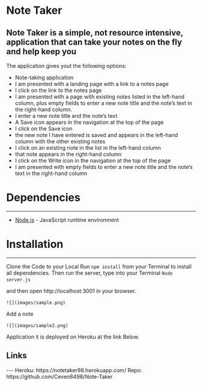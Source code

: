 # Note Taker 
Note Taker is a simple, not resource intensive, application that can take your notes on the fly and help keep you 
 ---

The application gives yout the following options:
* Note-taking application
* I am presented with a landing page with a link to a notes page
* I click on the link to the notes page
* I am presented with a page with existing notes listed in the left-hand column, plus empty fields to enter a new note title and the note’s text in the right-hand column.
* I enter a new note title and the note’s text
* A Save icon appears in the navigation at the top of the page
* I click on the Save icon
* the new note I have entered is saved and appears in the left-hand column with the other existing notes
* I click on an existing note in the list in the left-hand column
* that note appears in the right-hand column
* I click on the Write icon in the navigation at the top of the page
* I am presented with empty fields to enter a new note title and the note’s text in the right-hand column

# Dependencies
---
* [Node.js](https://nodejs.org/en/) - JavaScript runtime environment

# Installation
---
Clone the Code to your Local
Run `npm install` from your Terminal to install all dependencies.
Then run the server, type into your Terminal
`Node server.js`

and then open http://localhost:3001 in your browser.

    ![](images/sample.png)

 Add a note

    ![](images/sample2.png)


Application it is deployed on Heroku at the link Below.

<h2>Links</h2>
---
Heroku: https://notetaker98.herokuapp.com/
Repo: https://github.com/Ceven8498/Note-Taker